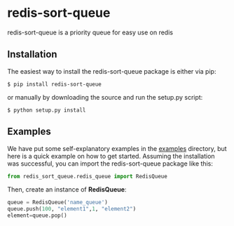# redis-sort-queue

redis-sort-queue is a priority queue for easy use on redis

Installation
------------
The easiest way to install the redis-sort-queue package is either via pip:

```
$ pip install redis-sort-queue
```

or manually by downloading the source and run the setup.py script:

```
$ python setup.py install
```

Examples
--------
We have put some self-explanatory examples in the [examples](https://github.com/yordanglez/redis-sort-queue/tree/master/example) directory, but here is a quick example on how to get started. Assuming the installation was successful, you can import the redis-sort-queue package like this:

```python
from redis_sort_queue.redis_queue import RedisQueue
```

Then, create an instance of **RedisQueue**:

```python
queue = RedisQueue('name_queue')
queue.push(100, "element1",1, "element2")
element=queue.pop()
```
